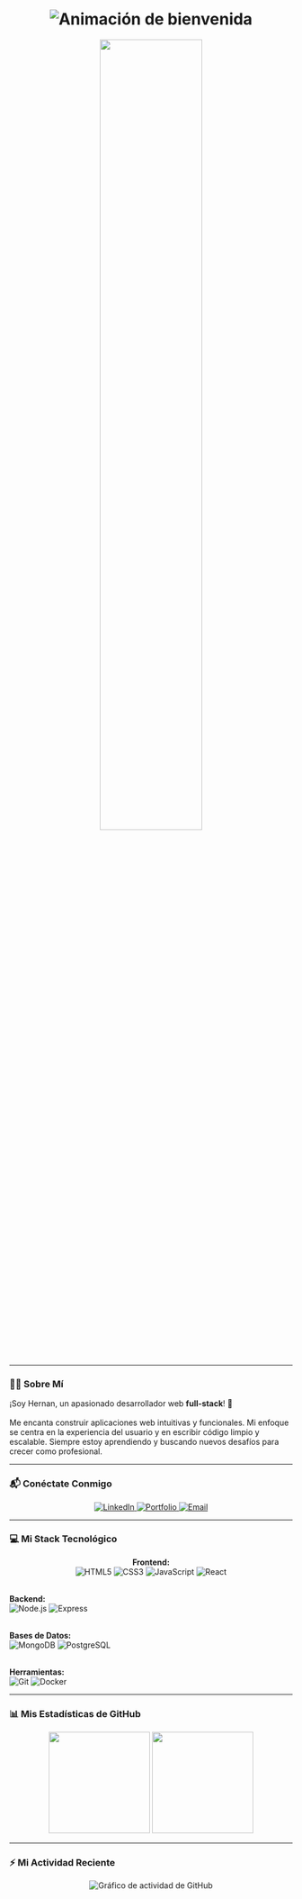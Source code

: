 <h1 align="center">
  <img src="https://readme-typing-svg.herokuapp.com?font=Space+Mono&size=30&pause=1000&color=3670F7&center=true&vCenter=true&width=500&lines=¡Hola%2C+soy+Hernan+Haro!+👋;Desarrollador+Frontend;Desarrollador+Backend;Full-Stack+Web+Developer" alt="Animación de bienvenida" />
</h1>

<p align="center">
  <img src="https://media.giphy.com/media/qgQUggACmCfvO/giphy.gif" width="60%">
</p>

---

### 👨‍💻 Sobre Mí

<p align="left">
  ¡Soy Hernan, un apasionado desarrollador web <strong>full-stack</strong>! 🚀
  <br><br>
  Me encanta construir aplicaciones web intuitivas y funcionales. Mi enfoque se centra en la experiencia del usuario y en escribir código limpio y escalable. Siempre estoy aprendiendo y buscando nuevos desafíos para crecer como profesional.
</p>

---

### 📬 Conéctate Conmigo

<p align="center">
  <a href="[https://linkedin.com/in/tu-usuario-de-linkedin](https://www.linkedin.com/in/hernan-harco/)" target="_blank">
    <img src="https://img.shields.io/badge/LinkedIn-0077B5?style=for-the-badge&logo=linkedin&logoColor=white" alt="LinkedIn"/>
  </a>
  
  <a href="https://hernan-8jbmcx.manus.space/" target="_blank">
    <img src="https://img.shields.io/badge/Mi_Portfolio-000000?style=for-the-badge&logo=globe&logoColor=white" alt="Portfolio"/>
  </a>
  
  <a href="hernan.harco@gmail.com" target="_blank">
    <img src="https://img.shields.io/badge/Email-D14836?style=for-the-badge&logo=gmail&logoColor=white" alt="Email"/>
  </a>
</p>

---

### 💻 Mi Stack Tecnológico

<p align="center">
  <strong>Frontend:</strong><br>
  <img src="https://img.shields.io/badge/HTML5-E34F26?style=for-the-badge&logo=html5&logoColor=white" alt="HTML5"/>
  <img src="https://img.shields.io/badge/CSS3-1572B6?style=for-the-badge&logo=css3&logoColor=white" alt="CSS3"/>
  <img src="https://img.shields.io/badge/JavaScript-F7DF1E?style=for-the-badge&logo=javascript&logoColor=black" alt="JavaScript"/>
  <img src="https://img.shields.io/badge/React-20232A?style=for-the-badge&logo=react&logoColor=61DAFB" alt="React"/>
  
  <br><strong>Backend:</strong><br>
  <img src="https://img.shields.io/badge/Node.js-339933?style=for-the-badge&logo=nodedotjs&logoColor=white" alt="Node.js"/>
  <img src="https://img.shields.io/badge/Express-000000?style=for-the-badge&logo=express&logoColor=white" alt="Express"/>
  
  <br><strong>Bases de Datos:</strong><br>
  <img src="https://img.shields.io/badge/MongoDB-47A248?style=for-the-badge&logo=mongodb&logoColor=white" alt="MongoDB"/>
  <img src="https://img.shields.io/badge/PostgreSQL-4169E1?style=for-the-badge&logo=postgresql&logoColor=white" alt="PostgreSQL"/>
  
  <br><strong>Herramientas:</strong><br>
  <img src="https://img.shields.io/badge/Git-F05032?style=for-the-badge&logo=git&logoColor=white" alt="Git"/>
  <img src="https://img.shields.io/badge/Docker-2496ED?style=for-the-badge&logo=docker&logoColor=white" alt="Docker"/>
</p>

---

### 📊 Mis Estadísticas de GitHub

<p align="center">
  <img height="180em" src="https://github-readme-stats.vercel.app/api?username=hernanharco&show_icons=true&theme=dracula&include_all_commits=true&count_private=true"/>
  
  <img height="180em" src="https://github-readme-stats.vercel.app/api/top-langs/?username=hernanharco&layout=compact&langs_count=8&theme=dracula"/>
</p>

---

### ⚡ Mi Actividad Reciente

<p align="center">
  <img src="https://github-readme-activity-graph.vercel.app/graph?username=hernanharco&theme=github-dark&hide_border=true&area=true&line=3670F7" alt="Gráfico de actividad de GitHub" />
</p>
